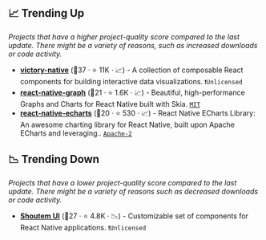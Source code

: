 ## 📈 Trending Up

_Projects that have a higher project-quality score compared to the last update. There might be a variety of reasons, such as increased downloads or code activity._

- <b><a href="https://github.com/FormidableLabs/victory">victory-native</a></b> (🥇37 ·  ⭐ 11K · 📈) - A collection of composable React components for building interactive data visualizations. <code>❗Unlicensed</code>
- <b><a href="https://github.com/margelo/react-native-graph">react-native-graph</a></b> (🥉21 ·  ⭐ 1.6K · 📈) - Beautiful, high-performance Graphs and Charts for React Native built with Skia. <code><a href="http://bit.ly/34MBwT8">MIT</a></code>
- <b><a href="https://github.com/wuba/react-native-echarts">react-native-echarts</a></b> (🥉20 ·  ⭐ 530 · 📈) - React Native ECharts Library: An awesome charting library for React Native, built upon Apache ECharts and leveraging.. <code><a href="http://bit.ly/3nYMfla">Apache-2</a></code>

## 📉 Trending Down

_Projects that have a lower project-quality score compared to the last update. There might be a variety of reasons such as decreased downloads or code activity._

- <b><a href="https://github.com/shoutem/ui">Shoutem UI</a></b> (🥉27 ·  ⭐ 4.8K · 📉) - Customizable set of components for React Native applications. <code>❗Unlicensed</code>


